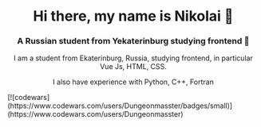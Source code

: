 <h1 align="center">Hi there, my name is Nikolai 👋</h1>
<h3 align="center">A Russian student from Yekaterinburg studying frontend 🤔</h3>

<p align="center">I am a student from Ekaterinburg, Russia, studying frontend, in particular Vue Js, HTML, CSS.</p>
<p align="center">I also have experience with Python, C++, Fortran</p>
[![codewars](https://www.codewars.com/users/Dungeonmasster/badges/small)](https://www.codewars.com/users/Dungeonmasster) 
<!--
**NikolayKot/NikolayKot** is a ✨ _special_ ✨ repository because its `README.md` (this file) appears on your GitHub profile.

Here are some ideas to get you started:

- 🔭 I’m currently working on ...
- 🌱 I’m currently learning ...
- 👯 I’m looking to collaborate on ...
- 🤔 I’m looking for help with ...
- 💬 Ask me about ...
- 📫 How to reach me: ...
- 😄 Pronouns: ...
- ⚡ Fun fact: ...
-->
